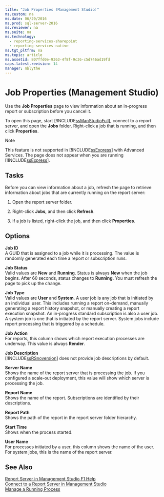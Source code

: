```yaml
---
title: "Job Properties (Management Studio)"
ms.custom: na
ms.date: 06/29/2016
ms.prod: sql-server-2016
ms.reviewer: na
ms.suite: na
ms.technology: 
  - reporting-services-sharepoint
  - reporting-services-native
ms.tgt_pltfrm: na
ms.topic: article
ms.assetid: 807ffd0e-9363-4f8f-9c36-c5d746ad19fd
caps.latest.revision: 14
manager: mblythe
---
```

# Job Properties (Management Studio)
Use the **Job Properties** page to view information about an in-progress report or subscription before you cancel it.  
  
 To open this page, start [!INCLUDE[ssManStudioFull](../../Topics/TopicNameContainA/includes/ssManStudioFull_md.md)], connect to a report server, and open the **Jobs** folder. Right-click a job that is running, and then click **Properties**.  
  
> [!NOTE]  
>  This feature is not supported in [!INCLUDE[ssExpress](../../Topics/TopicNameContainA/includes/ssExpress_md.md)] with Advanced Services. The page does not appear when you are running [!INCLUDE[ssExpress](../../Topics/TopicNameContainA/includes/ssExpress_md.md)].  
  
## Tasks  
 Before you can view information about a job, refresh the page to retrieve information about jobs that are currently running on the report server:  
  
1.  Open the report server folder.  
  
2.  Right-click **Jobs**, and then click **Refresh**.  
  
3.  If a job is listed, right-click the job, and then click **Properties**.  
  
## Options  
 **Job ID**  
 A GUID that is assigned to a job while it is processing. The value is randomly generated each time a report or subscription runs.  
  
 **Job Status**  
 Valid values are **New** and **Running**. Status is always **New** when the job begins. After 60 seconds, status changes to **Running**. You must refresh the page to pick up the change.  
  
 **Job Type**  
 Valid values are **User** and **System**. A user job is any job that is initiated by an individual user. This includes running a report on-demand, manually generating a report history snapshot, or manually creating a report execution snapshot. An in-progress standard subscription is also a user job. A system job is one that is initiated by the report server. System jobs include report processing that is triggered by a schedule.  
  
 **Job Action**  
 For reports, this column shows which report execution processes are underway. This value is always **Render**.  
  
 **Job Description**  
 [!INCLUDE[ssRSnoversion](../../Topics/TopicNameContainA/includes/ssRSnoversion_md.md)] does not provide job descriptions by default.  
  
 **Server Name**  
 Shows the name of the report server that is processing the job. If you configured a scale-out deployment, this value will show which server is processing the job.  
  
 **Report Name**  
 Shows the name of the report. Subscriptions are identified by their descriptions.  
  
 **Report Path**  
 Shows the path of the report in the report server folder hierarchy.  
  
 **Start Time**  
 Shows when the process started.  
  
 **User Name**  
 For processes initiated by a user, this column shows the name of the user. For system jobs, this is the name of the report server.  
  
## See Also  
 [Report Server in Management Studio F1 Help](../../Topics/TopicNameNotContainA/Report-Server-in-Management-Studio-F1-Help.md)   
 [Connect to a Report Server in Management Studio](../../Topics/TopicNameContainA/Connect-to-a-Report-Server-in-Management-Studio.md)   
 [Manage a Running Process](../../Topics/TopicNameContainA/Manage-a-Running-Process.md)